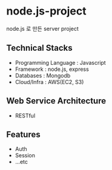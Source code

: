# node.js-project
node.js 로 만든 server project

## Technical Stacks
- Programming Language : Javascript 
- Framework : node.js, express 
- Databases : Mongodb
- Cloud/Infra : AWS(EC2, S3)

## Web Service Architecture
 - RESTful
 
## Features
- Auth
- Session
- ...etc
